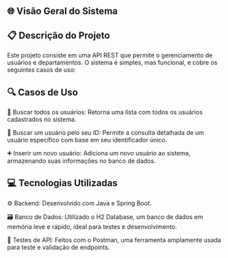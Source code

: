 ## 🌐 Visão Geral do Sistema


## 📋 Descrição do Projeto

   Este projeto consiste em uma API REST que permite o gerenciamento de usuários e departamentos. O sistema é simples, mas funcional, e cobre os seguintes casos de uso:

## 🔍 Casos de Uso

   👥 Buscar todos os usuários: Retorna uma lista com todos os usuários cadastrados no sistema.
   
   🔎 Buscar um usuário pelo seu ID: Permite a consulta detalhada de um usuário específico com base em seu identificador único.
   
   ➕ Inserir um novo usuário: Adiciona um novo usuário ao sistema, armazenando suas informações no banco de dados.


## 💻 Tecnologias Utilizadas

  ⚙️ Backend: Desenvolvido com Java e Spring Boot.
  
  🗃️ Banco de Dados: Utilizado o H2 Database, um banco de dados em memória leve e rápido, ideal para testes e desenvolvimento.
  
  🔧 Testes de API: Feitos com o Postman, uma ferramenta amplamente usada para teste e validação de endpoints.
